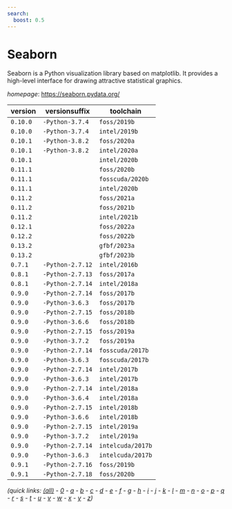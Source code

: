 ```yaml
---
search:
  boost: 0.5
---
```

# Seaborn

Seaborn is a Python visualization library based on matplotlib.  It provides a high-level interface for drawing attractive statistical graphics.

*homepage*: <https://seaborn.pydata.org/>

version | versionsuffix | toolchain
--------|---------------|----------
``0.10.0`` | ``-Python-3.7.4`` | ``foss/2019b``
``0.10.0`` | ``-Python-3.7.4`` | ``intel/2019b``
``0.10.1`` | ``-Python-3.8.2`` | ``foss/2020a``
``0.10.1`` | ``-Python-3.8.2`` | ``intel/2020a``
``0.10.1`` |  | ``intel/2020b``
``0.11.1`` |  | ``foss/2020b``
``0.11.1`` |  | ``fosscuda/2020b``
``0.11.1`` |  | ``intel/2020b``
``0.11.2`` |  | ``foss/2021a``
``0.11.2`` |  | ``foss/2021b``
``0.11.2`` |  | ``intel/2021b``
``0.12.1`` |  | ``foss/2022a``
``0.12.2`` |  | ``foss/2022b``
``0.13.2`` |  | ``gfbf/2023a``
``0.13.2`` |  | ``gfbf/2023b``
``0.7.1`` | ``-Python-2.7.12`` | ``intel/2016b``
``0.8.1`` | ``-Python-2.7.13`` | ``foss/2017a``
``0.8.1`` | ``-Python-2.7.14`` | ``intel/2018a``
``0.9.0`` | ``-Python-2.7.14`` | ``foss/2017b``
``0.9.0`` | ``-Python-3.6.3`` | ``foss/2017b``
``0.9.0`` | ``-Python-2.7.15`` | ``foss/2018b``
``0.9.0`` | ``-Python-3.6.6`` | ``foss/2018b``
``0.9.0`` | ``-Python-2.7.15`` | ``foss/2019a``
``0.9.0`` | ``-Python-3.7.2`` | ``foss/2019a``
``0.9.0`` | ``-Python-2.7.14`` | ``fosscuda/2017b``
``0.9.0`` | ``-Python-3.6.3`` | ``fosscuda/2017b``
``0.9.0`` | ``-Python-2.7.14`` | ``intel/2017b``
``0.9.0`` | ``-Python-3.6.3`` | ``intel/2017b``
``0.9.0`` | ``-Python-2.7.14`` | ``intel/2018a``
``0.9.0`` | ``-Python-3.6.4`` | ``intel/2018a``
``0.9.0`` | ``-Python-2.7.15`` | ``intel/2018b``
``0.9.0`` | ``-Python-3.6.6`` | ``intel/2018b``
``0.9.0`` | ``-Python-2.7.15`` | ``intel/2019a``
``0.9.0`` | ``-Python-3.7.2`` | ``intel/2019a``
``0.9.0`` | ``-Python-2.7.14`` | ``intelcuda/2017b``
``0.9.0`` | ``-Python-3.6.3`` | ``intelcuda/2017b``
``0.9.1`` | ``-Python-2.7.16`` | ``foss/2019b``
``0.9.1`` | ``-Python-2.7.18`` | ``foss/2020b``


*(quick links: [(all)](../index.md) - [0](../0/index.md) - [a](../a/index.md) - [b](../b/index.md) - [c](../c/index.md) - [d](../d/index.md) - [e](../e/index.md) - [f](../f/index.md) - [g](../g/index.md) - [h](../h/index.md) - [i](../i/index.md) - [j](../j/index.md) - [k](../k/index.md) - [l](../l/index.md) - [m](../m/index.md) - [n](../n/index.md) - [o](../o/index.md) - [p](../p/index.md) - [q](../q/index.md) - [r](../r/index.md) - [s](../s/index.md) - [t](../t/index.md) - [u](../u/index.md) - [v](../v/index.md) - [w](../w/index.md) - [x](../x/index.md) - [y](../y/index.md) - [z](../z/index.md))*

